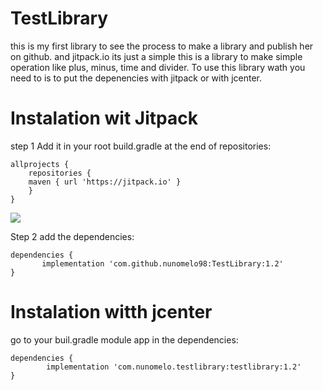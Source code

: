 # TestLibrary
this is my first library to see the process to make a library and publish her on github. and jitpack.io its just a simple
this is a library to  make simple operation like plus, minus, time and divider.
To use this library wath you need to is to put the depenencies with jitpack or with jcenter.

# Instalation wit Jitpack
step 1
Add it in your root build.gradle at the end of repositories:


    allprojects {
		repositories {
		maven { url 'https://jitpack.io' }
		}
	}
	
 [![](https://jitpack.io/v/nunomelo98/TestLibrary.svg)](https://jitpack.io/#nunomelo98/TestLibrary)
  
 Step 2 add the dependencies:
 
    dependencies {
	       implementation 'com.github.nunomelo98:TestLibrary:1.2'
	}
	
# Instalation witth jcenter	

  go to your buil.gradle module app in the dependencies:

    dependencies {
	        implementation 'com.nunomelo.testlibrary:testlibrary:1.2'
	}
	
   
